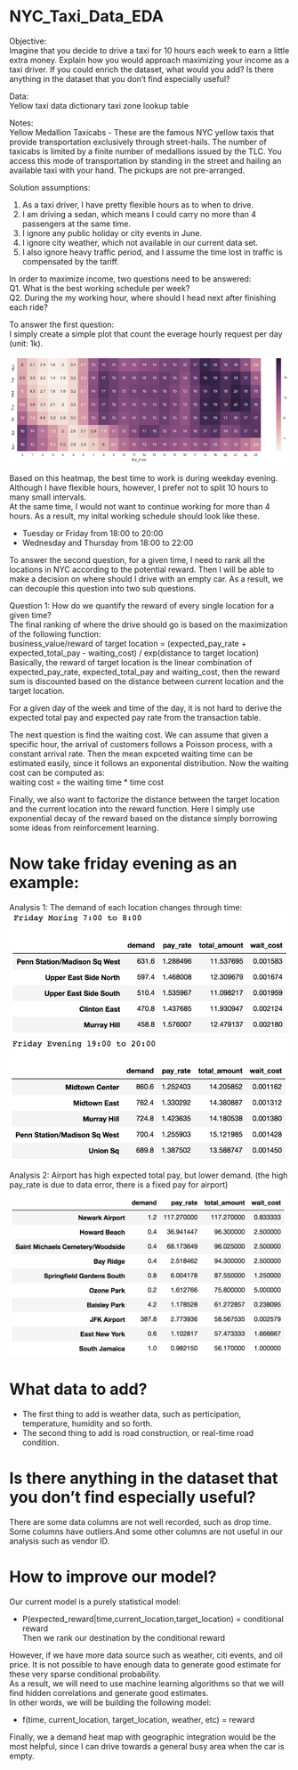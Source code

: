 # NYC_Taxi_Data_EDA

Objective:  
Imagine that you decide to drive a taxi for 10 hours each week to earn a little extra money. Explain how you would approach maximizing your income as a taxi driver.
If you could enrich the dataset, what would you add?  Is there anything in the dataset that you don’t find especially useful?

Data:  
Yellow taxi data dictionary 
taxi zone lookup table

Notes:  
Yellow Medallion Taxicabs - These are the famous NYC yellow taxis that provide transportation exclusively through street-hails. The number of taxicabs is limited by a finite number of medallions issued by the TLC. You access this mode of transportation by standing in the street and hailing an available taxi with your hand. The pickups are not pre-arranged.

Solution assumptions:
1. As a taxi driver, I have pretty flexible hours as to when to drive.
2. I am driving a sedan, which means I could carry no more than 4 passengers at the same time.
3. I ignore any public holiday or city events in June.
4. I ignore city weather, which not available in our current data set.
5. I also ignore heavy traffic period, and I assume the time lost in traffic is compensated by the tariff.

In order to maximize income, two questions need to be answered:  
Q1. What is the best working schedule per week?  
Q2. During the my working hour, where should I head next after finishing each ride?

To answer the first question:  
I simply create a simple plot that count the everage hourly request per day (unit: 1k).

![Screenshot](hour_heat_map.png)

Based on this heatmap, the best time to work is during weekday evening. Although I have flexible hours, however, I prefer not to split 10 hours to many small intervals.   
At the same time, I would not want to continue working for more than 4 hours. As a result, my inital working schedule should look like these.  
- Tuesday or Friday from 18:00 to 20:00
- Wednesday and Thursday from 18:00 to 22:00

To answer the second question, for a given time, I need to rank all the locations in NYC according to the potential reward.
Then I will be able to make a decision on where should I drive with an empty car.
As a result, we can decouple this question into two sub questions.

Question 1: How do we quantify the reward of every single location for a given time?  
The final ranking of where the drive should go is based on the maximization of the following function:  
business_value/reward of target location = (expected_pay_rate + expected_total_pay - waiting_cost) / exp(distance to target location)  
Basically, the reward of target location is the linear combination of expected_pay_rate, expected_total_pay and waiting_cost, then the reward sum is discounted based on the distance between current location and the target location.  

For a given day of the week and time of the day, it is not hard to derive the expected total pay and expected pay rate from the transaction table.

The next question is find the waiting cost. We can assume that given a specific hour, the arrival of customers follows a Poisson process, with a constant arrival rate. Then the mean expceted waiting time can be estimated easily, since it follows an exponental distribution. Now the waiting cost can be computed as:  
waiting cost = the waiting time * time cost

Finally, we also want to factorize the distance between the target location and the current location into the reward function. Here I simply use exponential decay of the reward based on the distance simply borrowing some ideas from reinforcement learning.

# Now take friday evening as an example:

Analysis 1: The demand of each location changes through time:
![Screenshot](Friday_morning.png)
![Screenshot](Friday_evening.png)

Analysis 2: Airport has high expected total pay, but lower demand. (the high pay_rate is due to data error, there is a fixed pay for airport)
![Screenshot](Airport_total_pay.png)

# What data to add?
- The first thing to add is weather data, such as perticipation, temperature, humidity and so forth.  
- The second thing to add is road construction, or real-time road condition.

# Is there anything in the dataset that you don’t find especially useful?
There are some data columns are not well recorded, such as drop time. Some columns have outliers.And some other columns are not useful in our analysis such as vendor ID.

# How to improve our model?
Our current model is a purely statistical model:  
- P(expected_reward|time,current_location,target_location) = conditional reward  
Then we rank our destination by the conditional reward  

However, if we have more data source such as weather, citi events, and oil price. It is not possible to have enough data to generate good estimate for these very sparse conditional probability.  
As a result, we will need to use machine learning algorithms so that we will find hidden correlations and generate good estimates.  
In other words, we will be building the following model:  
- f(time, current_location, target_location, weather, etc) = reward

Finally, we a demand heat map with geographic integration would be the most helpful, since I can drive towards a general busy area when the car is empty.







